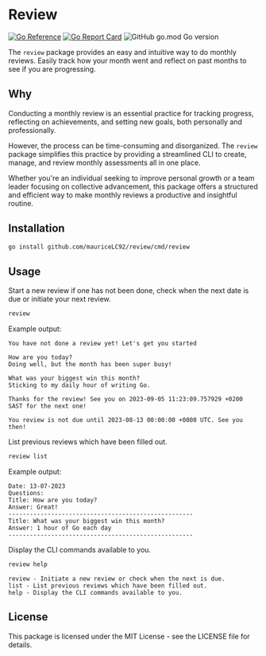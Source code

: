 # Review

[![Go Reference](https://pkg.go.dev/badge/github.com/mauriceLC92/review.svg)](https://pkg.go.dev/github.com/mauriceLC92/review) [![Go Report Card](https://goreportcard.com/badge/github.com/mauriceLC92/review)](https://goreportcard.com/report/github.com/mauriceLC92/review)
![GitHub go.mod Go version](https://img.shields.io/github/go-mod/go-version/mauriceLC92/review
)

The `review` package provides an easy and intuitive way to do monthly reviews. Easily track how your month went and reflect on past months to see if you are progressing.

## Why
Conducting a monthly review is an essential practice for tracking progress, reflecting on achievements, and setting new goals, both personally and professionally.

However, the process can be time-consuming and disorganized. The `review` package simplifies this practice by providing a streamlined CLI to create, manage, and review monthly assessments all in one place.

Whether you're an individual seeking to improve personal growth or a team leader focusing on collective advancement, this package offers a structured and efficient way to make monthly reviews a productive and insightful routine.
## Installation
```sh
go install github.com/mauriceLC92/review/cmd/review
```

## Usage

Start a new review if one has not been done, check when the next date is due or initiate your next review.
```bash
review
```

Example output:
```
You have not done a review yet! Let's get you started

How are you today?
Doing well, but the month has been super busy!

What was your biggest win this month?
Sticking to my daily hour of writing Go.

Thanks for the review! See you on 2023-09-05 11:23:09.757929 +0200 SAST for the next one!
```
```
You review is not due until 2023-08-13 00:00:00 +0000 UTC. See you then! 
```

List previous reviews which have been filled out.
```bash
review list
```
Example output:
```
Date: 13-07-2023
Questions:
Title: How are you today?
Answer: Great!
----------------------------------------------------
Title: What was your biggest win this month?
Answer: 1 hour of Go each day
----------------------------------------------------
```

Display the CLI commands available to you.
```bash
review help
```
```
review - Initiate a new review or check when the next is due.
list - List previous reviews which have been filled out.
help - Display the CLI commands available to you.
```
## License

This package is licensed under the MIT License - see the LICENSE file for details.